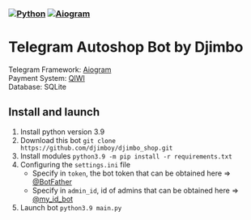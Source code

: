 ### [![Python](https://img.shields.io/badge/Python-3.9-red)](https://www.python.org/downloads/release/python-399/)  [![Aiogram](https://img.shields.io/badge/aiogram-3.0.0b4-blue)](https://pypi.org/project/aiogram/) 

# Telegram Autoshop Bot by Djimbo

Telegram Framework: [Aiogram](https://github.com/aiogram/)                                      
Payment System: [QIWI](https://qiwi.com)                                      
Database: SQLite

## Install and launch
1. Install python version 3.9
2. Download this bot `git clone https://github.com/djimboy/djimbo_shop.git`
3. Install modules `python3.9 -m pip install -r requirements.txt`
4. Configuring the `settings.ini` file
    * Specify in `token`, the bot token that can be obtained here => [@BotFather](https://t.me/BOTFATHER)
    * Specify in `admin_id`, id of admins that can be obtained here => [@my_id_bot](https://t.me/MY_ID_BOT)
5. Launch bot `python3.9 main.py`
